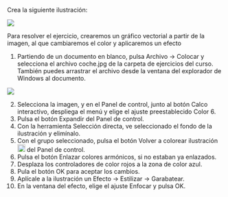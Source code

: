 Crea la siguiente ilustración:

![](https://www.aulaclic.es/illustrator-cc/graficos/coche_completo.gif)

Para resolver el ejercicio, crearemos un gráfico vectorial a partir de la imagen, al que cambiaremos el color y aplicaremos un efecto

1. Partiendo de un documento en blanco, pulsa Archivo → Colocar y selecciona el archivo coche.jpg de la carpeta de ejercicios del curso. También puedes arrastrar el archivo desde la ventana del explorador de Windows al documento.

![](https://www.aulaclic.es/illustrator-cc/graficos/coche.jpg)

2. Selecciona la imagen, y en el Panel de control, junto al botón Calco interactivo, despliega el menú y elige el ajuste preestablecido Color 6.
3. Pulsa el botón Expandir del Panel de control.
4. Con la herramienta Selección directa, ve seleccionado el fondo de la ilustración y elimínalo.
5. Con el grupo seleccionado, pulsa el botón Volver a colorear ilustración <img src="https://www.aulaclic.es/illustrator-cc/graficos/b_volver_a_colorear.gif" alt="Volver a colorear ilustración" class="enlinea" width="18" height="18"> del Panel de control.
6. Pulsa el botón Enlazar colores armónicos, si no estaban ya enlazados.
7. Desplaza los controladores de color rojos a la zona de color azul.
8. Pula el botón OK para aceptar los cambios.
9. Aplícale a la ilustración un Efecto → Estilizar → Garabatear.
10. En la ventana del efecto, elige el ajuste Enfocar y pulsa OK.
 